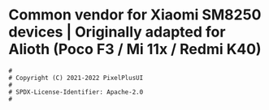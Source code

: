 # Common vendor for Xiaomi SM8250 devices | Originally adapted for Alioth (Poco F3 / Mi 11x / Redmi K40)
```
#
# Copyright (C) 2021-2022 PixelPlusUI
#
# SPDX-License-Identifier: Apache-2.0
#
```
